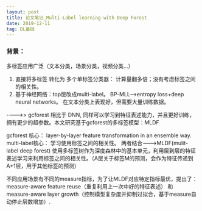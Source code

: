 ```yaml
---
layout: post
title: 论文笔记_Multi-Label learning with Deep Forest
date: 2019-12-11 
tag: DL基础
---
```


### 背景： 
多标签应用广泛（文本分类，场景分类，视频分类...）
1. 直接将多标签 转化为 多个单标签分类器： 计算量翻多倍；没有考虑标签之间的相关性。
2. 基于神经网络：top层改成multi-label。 BP-MLL-->entropy loss+deep neural networks。 在文本分类上表现好，但需要大量训练数据。

---->> gcforest 相比于 DNN, 同样可以学习到特征表述能力，并且更好训练，拥有更少的超参数。本文研究基于gcforest的多标签模型：MLDF

gcforest 核心： layer-by-layer feature transformation in an ensemble way.
multi-label核心： 学习使用标签之间的相关性。
两者结合--->MLDF(mulit-label deep forest) 使用多标签树作为深度森林中的基本单元，利用层到层的特征表述学习来利用标签之间的相关性。（A层关于标签M的预测，会作为特征传递到A+1层，用于其他标签的预测）

不同应用场景有不同的measure指标，为了让MLDF对应特定指标最优，提出了：measure-aware feature reuse（重复利用上一次中好的特征表述） 和 measure-aware layer growth（控制模型复杂度并抑制过拟合，基于measure自动停止层数增加）.
